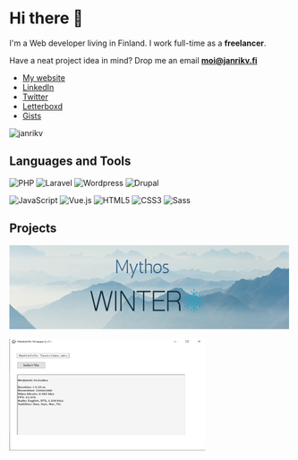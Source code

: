 # Hi there 👋

<p align="left">I'm a Web developer living in Finland. I work full-time as a <b>freelancer</b>.</p>

Have a neat project idea in mind? Drop me an email **moi@janrikv.fi**

- <a href="https://janrikv.fi">My website</a><br />
- <a href="https://www.linkedin.com/in/janrikv/">LinkedIn</a><br />
- <a href="https://twitter.com/janrikv">Twitter</a><br />
- <a href="https://letterboxd.com/janrikv">Letterboxd</a>
- <a href="https://gist.github.com/JanrikV">Gists</a>

<p align="left"><img src="https://komarev.com/ghpvc/?username=janrikv&label=Profile%20views&color=0e75b6&style=flat" alt="janrikv" /></p>

## Languages and Tools
![PHP](https://img.shields.io/badge/-PHP-%231572B6?style=flat-square&color=blue&logo=php&logoColor=ffffff) 
![Laravel](https://img.shields.io/badge/-Laravel-%231572B6?style=flat-square&color=red&logo=laravel&logoColor=ffffff) 
![Wordpress](https://img.shields.io/badge/Wordpress-23282d?style=flat-square&logo=wordpress&logoColor=eee)
![Drupal](https://img.shields.io/badge/Drupal-064771?style=flat-square&logo=drupal&logoColor=fff)

![JavaScript](https://img.shields.io/badge/-JavaScript-%23F7DF1C?style=flat-square&logo=javascript&logoColor=000000&labelColor=%23F7DF1C&color=%23FFCE5A)
![Vue.js](https://img.shields.io/badge/-Vue.js-%232c3e50?style=flat-square&logo=Vue.js)
![HTML5](https://img.shields.io/badge/-HTML5-%23E44D27?style=flat-square&logo=html5&logoColor=ffffff)
![CSS3](https://img.shields.io/badge/-CSS3-%231572B6?style=flat-square&logo=css3)
![Sass](https://img.shields.io/badge/-Sass-%23CC6699?style=flat-square&logo=sass&logoColor=ffffff)

## Projects
<p>
  <a href="https://github.com/JanrikV/wn-mythos-landing-theme">
    <img src="https://raw.githubusercontent.com/JanrikV/wn-mythos-theme/master/assets/images/mythos.png" width="500" height="150">
  </a>
</p>

<p>
  <a href="https://github.com/JanrikV/MediaInfo-Wrapper">
    <img src="https://raw.githubusercontent.com/JanrikV/MediaInfo-Wrapper/main/img/MediaInfoWrapper-VideoDetails.png" width="350" height="200">
  </a>
</p>
